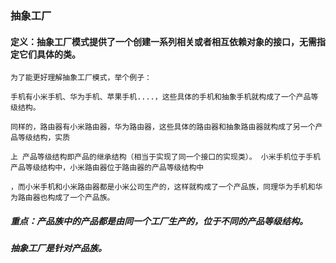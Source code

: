 ### 抽象工厂

#### 定义：抽象工厂模式提供了一个创建一系列相关或者相互依赖对象的接口，无需指定它们具体的类。

~~~
为了能更好理解抽象工厂模式，举个例子：

手机有小米手机、华为手机、苹果手机....，这些具体的手机和抽象手机就构成了一个产品等级结构。

同样的，路由器有小米路由器，华为路由器，这些具体的路由器和抽象路由器就构成了另一个产品等级结构，实质

上 产品等级结构即产品的继承结构（相当于实现了同一个接口的实现类）。 小米手机位于手机产品等级结构中，小米路由器位于路由器的产品等级结构中

，而小米手机和小米路由器都是小米公司生产的，这样就构成了一个产品族，同理华为手机和华为路由器也构成了一个产品族。
~~~
##### 重点：产品族中的产品都是由同一个工厂生产的，位于不同的产品等级结构。

##### 抽象工厂是针对产品族。
